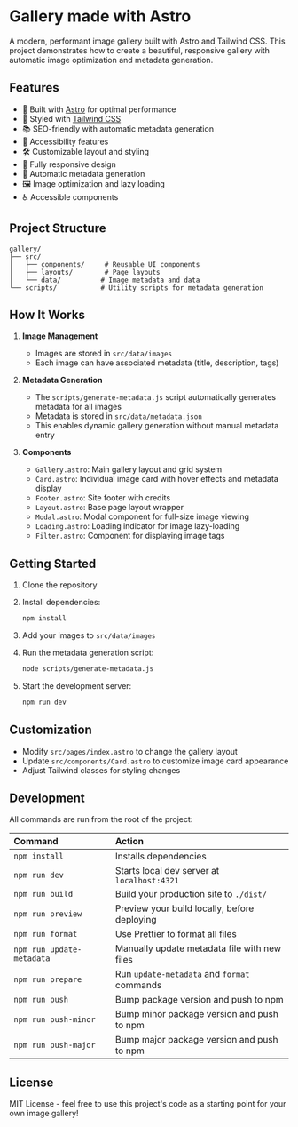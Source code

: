 # Gallery made with Astro

A modern, performant image gallery built with Astro and Tailwind CSS. This project demonstrates how to create a beautiful, responsive gallery with automatic image optimization and metadata generation.

## Features

- 🚀 Built with [Astro](https://astro.build) for optimal performance
- 🎨 Styled with [Tailwind CSS](https://tailwindcss.com)
- 📚 SEO-friendly with automatic metadata generation
- 🌟 Accessibility features
- 🛠️ Customizable layout and styling
- 📱 Fully responsive design
- 🔄 Automatic metadata generation
- 🖼️ Image optimization and lazy loading
- ♿ Accessible components

## Project Structure

```text
gallery/
├── src/
│   ├── components/     # Reusable UI components
│   ├── layouts/        # Page layouts
│   └── data/          # Image metadata and data
└── scripts/           # Utility scripts for metadata generation
```

## How It Works

1. **Image Management**

   - Images are stored in `src/data/images`
   - Each image can have associated metadata (title, description, tags)

2. **Metadata Generation**

   - The `scripts/generate-metadata.js` script automatically generates metadata for all images
   - Metadata is stored in `src/data/metadata.json`
   - This enables dynamic gallery generation without manual metadata entry

3. **Components**
   - `Gallery.astro`: Main gallery layout and grid system
   - `Card.astro`: Individual image card with hover effects and metadata display
   - `Footer.astro`: Site footer with credits
   - `Layout.astro`: Base page layout wrapper
   - `Modal.astro`: Modal component for full-size image viewing
   - `Loading.astro`: Loading indicator for image lazy-loading
   - `Filter.astro`: Component for displaying image tags

## Getting Started

1. Clone the repository
2. Install dependencies:

   ```bash
   npm install
   ```

3. Add your images to `src/data/images`
4. Run the metadata generation script:

   ```bash
   node scripts/generate-metadata.js
   ```

5. Start the development server:

   ```bash
   npm run dev
   ```

## Customization

- Modify `src/pages/index.astro` to change the gallery layout
- Update `src/components/Card.astro` to customize image card appearance
- Adjust Tailwind classes for styling changes

## Development

All commands are run from the root of the project:

| Command                   | Action                                       |
| :------------------------ | :------------------------------------------- |
| `npm install`             | Installs dependencies                        |
| `npm run dev`             | Starts local dev server at `localhost:4321`  |
| `npm run build`           | Build your production site to `./dist/`      |
| `npm run preview`         | Preview your build locally, before deploying |
| `npm run format`          | Use Prettier to format all files             |
| `npm run update-metadata` | Manually update metadata file with new files |
| `npm run prepare`         | Run `update-metadata` and `format` commands  |
| `npm run push`            | Bump package version and push to npm         |
| `npm run push-minor`      | Bump minor package version and push to npm   |
| `npm run push-major`      | Bump major package version and push to npm   |

## License

MIT License - feel free to use this project's code as a starting point for your own image gallery!
